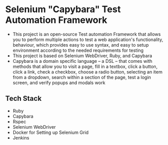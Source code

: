 # Selenium "Capybara" Test Automation Framework
- This project is an open-source Test automation Framework that allows you to perform multiple actions to test a web application's functionality, behaviour, 
which provides easy to use syntax, and easy to setup environment according to the needed requirements for testing
- This project is based on Selenium WebDriver, Ruby, and Capybara
- Capybara is a domain specific language – a DSL – that comes with methods that allow you to visit a page, 
fill in a textbox, click a button, click a link, check a checkbox, choose a radio button, 
selecting an item from a dropdown, search within a section of the page, test a login screen, 
and verify popups and modals work


## Tech Stack
- Ruby
- Capybara
- Rspec
- Selenium WebDriver
- Docker for Setting up Selenium Grid
- Jenkins

